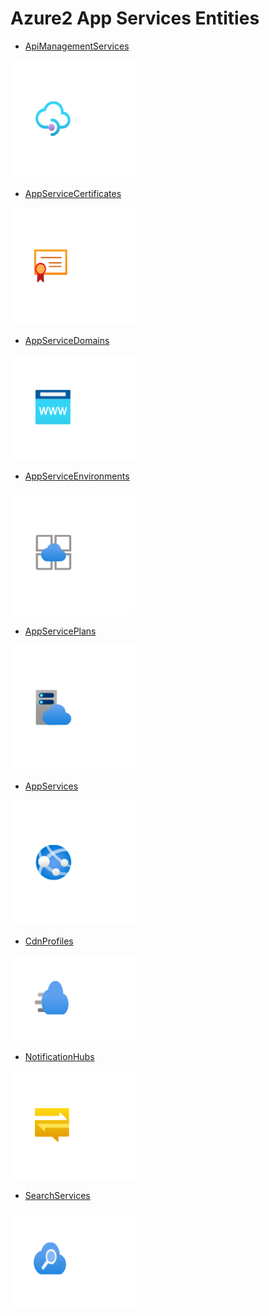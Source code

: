 # Azure2 App Services Entities


- [ApiManagementServices](./api-management-services.md)  
<img src="./api-management-services.png" width="200"/>

- [AppServiceCertificates](./app-service-certificates.md)  
<img src="./app-service-certificates.png" width="200"/>

- [AppServiceDomains](./app-service-domains.md)  
<img src="./app-service-domains.png" width="200"/>

- [AppServiceEnvironments](./app-service-environments.md)  
<img src="./app-service-environments.png" width="200"/>

- [AppServicePlans](./app-service-plans.md)  
<img src="./app-service-plans.png" width="200"/>

- [AppServices](./app-services.md)  
<img src="./app-services.png" width="200"/>

- [CdnProfiles](./cdn-profiles.md)  
<img src="./cdn-profiles.png" width="200"/>

- [NotificationHubs](./notification-hubs.md)  
<img src="./notification-hubs.png" width="200"/>

- [SearchServices](./search-services.md)  
<img src="./search-services.png" width="200"/>
